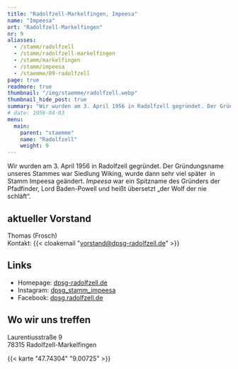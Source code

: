 ```yaml
---
title: "Radolfzell-Markelfingen, Impeesa"
name: "Impeesa"
ort: "Radolfzell-Markelfingen"
nr: 9
aliasses:
  - /stamm/radolfzell
  - /stamm/radolfzell-markelfingen
  - /stamm/markelfingen
  - /stamm/impeesa
  - /staemme/09-radolfzell
page: true
readmore: true
thumbnail: "/img/staemme/radolfzell.webp"
thumbnail_hide_post: true
summary: "Wir wurden am 3. April 1956 in Radolfzell gegründet. Der Gründungsname unseres Stammes war Siedlung Wiking, wurde dann sehr viel später  in Stamm Impeesa geändert. _Impeesa_ war ein Spitzname des Gründers der Pfadfinder, Lord Baden-Powell und heißt übersetzt „der Wolf der nie schläft“. Aktueller Vorstand: Thomas (Frosch) | Homepage: dpsg-radolfzell.de | Instagram: dpsg_stamm_impeesa | Facebook: dpsg.radolfzell.de"
# date: 1956-04-03
menu:
  main:
    parent: "staemme"
    name: "Radolfzell"
    weight: 9
---
```


Wir wurden am 3. April 1956 in Radolfzell gegründet. Der Gründungsname unseres Stammes war Siedlung Wiking, wurde dann sehr viel später  in Stamm Impeesa geändert. _Impeesa_ war ein Spitzname des Gründers der Pfadfinder, Lord Baden-Powell und heißt übersetzt „der Wolf der nie schläft“.

## aktueller Vorstand

Thomas (Frosch)  
Kontakt: {{< cloakemail "vorstand@dpsg-radolfzell.de" >}}

## Links

* Homepage: [dpsg-radolfzell.de](https://dpsg-radolfzell.de/)
* Instagram: [dpsg_stamm_impeesa](https://www.instagram.com/dpsg_stamm_impeesa/)
* Facebook: [dpsg.radolfzell.de](https://www.facebook.com/dpsg.radolfzell.de/)

## Wo wir uns treffen

Laurentiusstraße 9  
78315 Radolfzell-Markelfingen

{{< karte "47.74304" "9.00725" >}}
